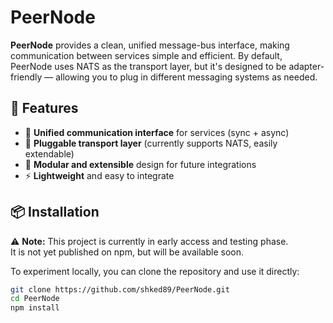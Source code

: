 # PeerNode
**PeerNode** provides a clean, unified message-bus interface, making communication between services simple and efficient.
By default, PeerNode uses NATS as the transport layer, but it's designed to be adapter-friendly — allowing you to plug in different messaging systems as needed.

## 🚀 Features

- 🔁 **Unified communication interface** for services (sync + async)
- 🔌 **Pluggable transport layer** (currently supports NATS, easily extendable)
- 🧱 **Modular and extensible** design for future integrations
- ⚡ **Lightweight** and easy to integrate

## 📦 Installation

⚠️ **Note:** This project is currently in early access and testing phase.  
It is not yet published on npm, but will be available soon.

To experiment locally, you can clone the repository and use it directly:

```bash
git clone https://github.com/shked89/PeerNode.git
cd PeerNode
npm install
```
